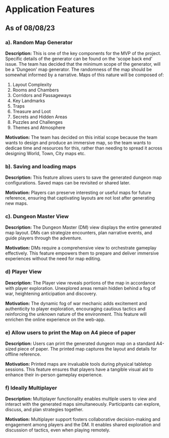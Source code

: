 # Application Features

## As of 08/08/23

### a). Random Map Generator  
__Description:__
This is one of the key components for the MVP of the project. Specific details of the generator can be found on the 'scope back end' issue. The team has decided that the minimum scope of the generator, will be a 'Dungeon' map generator. The randomness of the map should be somewhat informed by a narrative. Maps of this nature will be composed of:

1. Layout Complexity
2. Rooms and Chambers
3. Corridors and Passageways
4. Key Landmarks
5. Traps
6. Treasure and Loot
7. Secrets and Hidden Areas
8. Puzzles and Challenges
9. Themes and Atmosphere

__Motivation:__
The team has decided on this initial scope because the team wants to design and produce an immersive map, so the team wants to dedicae time and resources for this, rather than needing to spread it across designing World, Town, City maps etc. 

### b). Saving and loading maps

__Description:__ This feature allows users to save the generated dungeon map configurations. Saved maps can be revisited or shared later.

__Motivation:__ Players can preserve interesting or useful maps for future reference, ensuring that captivating layouts are not lost after generating new maps. 

### c). Dungeon Master View

__Description:__ The Dungeon Master (DM) view displays the entire generated map layout. DMs can strategize encounters, plan narrative events, and guide players through the adventure.

__Motivation:__ DMs require a comprehensive view to orchestrate gameplay effectively. This feature empowers them to prepare and deliver immersive experiences without the need for map editing.

### d) Player View

__Description:__ The Player view reveals portions of the map in accordance with player exploration. Unexplored areas remain hidden behind a fog of war, heightening anticipation and discovery.

__Motivation:__ The dynamic fog of war mechanic adds excitement and authenticity to player exploration, encouraging cautious tactics and reinforcing the unknown nature of the environment. This feature will enrichen the online experience on the web-app.

### e) Allow users to print the Map on A4 piece of paper
__Description:__ Users can print the generated dungeon map on a standard A4-sized piece of paper. The printed map captures the layout and details for offline reference.

__Motivation:__ Printed maps are invaluable tools during physical tabletop sessions. This feature ensures that players have a tangible visual aid to enhance their in-person gameplay experience.

### f) Ideally Multiplayer
__Description:__ Multiplayer functionality enables multiple users to view and interact with the generated maps simultaneously. Participants can explore, discuss, and plan strategies together.

__Motivation:__ Multiplayer support fosters collaborative decision-making and engagement among players and the DM. It enables shared exploration and discussion of tactics, even when playing remotely.


